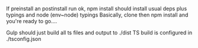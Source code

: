 If preinstall an postinstall run ok, npm install should install usual deps plus typings and node (env~node) typings
Basically, clone then npm install and you're ready to go.... 

Gulp should just build all ts files and output to ./dist
TS build is configured in ./tsconfig.json